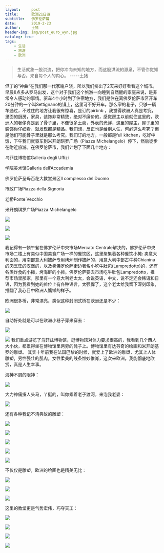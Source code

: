 ```yaml
---
layout:     post
title:      欧洲21日游
subtitle:   佛罗伦萨篇
date:       2019-2-23
author:     土猪
header-img: img/post_euro_wyn.jpg
catalog: true
tags:
    - 生活
    - 旅游
    - 欧洲
---
```


> 生活就象一股洪流，把你冲向未知的地方，而这股洪流的源泉，不管你觉知与否，来自每个人的内心。 
> -----土猪




但丁的“神曲”在我们那一代家喻户晓，所以我们挤出了2天来好好看看这个城市。早晨8点多从罗马出发，这个对于我们这个旅游一向睡到自然醒的家庭来说，是非常令人感动的事情。驱车4个小时到了住宿地方，我们是住在离佛罗伦萨市区开车20分钟的一个叫Settignano的镇上，这里可不好开车，那么窄的巷子，只够一辆车通过，不过住的地方让我很有惊喜，是订的airbnb ，我觉得欧洲人真是考究，里面的厨房，家具，装饰非常精致，绝对不廉价的，感觉房主以前就住这里的，欧洲人的奢侈真是到了骨子里，不像很多土豪，外表的光鲜，这里的屋主，屋子里的装饰你仔细看，就发现都是精品。我们想，反正也是给别人住，何必这么考究？但是他们可能骨子里就是那么考究。我们订的地方，一般都是full kitchen，吃好中饭，下午我们就驱车到米开朗琪罗广场（Piazza Michelangelo）停下，然后徒步在附近旅游。在佛罗伦萨市，我们计划了下面几个地方：



乌菲兹博物馆Galleria degli Uffizi

学院美术馆Galleria dell’Accademia

佛罗伦萨圣母百花大教堂景区Il complesso del Duomo

市政广场Piazza della Signoria

老桥Ponte Vecchio

米开朗琪罗广场Piazza Michelangelo

![](https://cdn.steemitimages.com/DQmWp2hraCLjpXhyrpMedDPUms1sdysPmvbSYc3tbd6kgvs/image.png)

![](https://cdn.steemitimages.com/DQmRjP4Q6pY3mmt4frtvRaX45ZRTsr3MuDwpkhsq2U1W2d2/image.png)

![](https://cdn.steemitimages.com/DQmfThNMcTyBg2tZLhnoEsmqWYR2g6eHnJh77yTaXRsV8Ya/image.png)



我记得有一顿午餐在佛罗伦萨中央市场Mercato Centrale解决的，佛罗伦萨中央市场二楼上有类似中国美食广场一样的餐饮区，这里聚集着各种餐饮小摊: 卖意大利面的，用南部意大利披萨专用烤炉制作披萨的，用意大利中部古牛种Chianina的肉烹饪的汉堡的，以及卖佛罗伦萨街边著名小吃牛肚包(Lampredotto)的，还有各类炸食的小摊，烤海鲜的小摊。佛罗伦萨要去市场吃牛肚包Lampredotto，推荐市场里那家，那里有一个意大利老太太，会说英语，中文，说不定还会韩语和日语，因为我看到她的摊位上有各种语言，太强悍了，这个老太给我留下深刻印象，推翻了我心目中欧洲人慵懒的样子。

欧洲很多桥，非常漂亮，类似这种封闭式桥在欧洲还是不少：

![](https://cdn.steemitimages.com/DQmVRv4Wa4yqvi9Wu3HiCPkCkCKY6UuAt4EeGzK6wS5t4X6/image.png)


自助好处就是可以在欧洲小巷子穿来穿去：

![](https://cdn.steemitimages.com/DQmQwJZDrCyWRAGDBrhSJhxr6B1BuYwEZm9fQWvHDfuyuRF/image.png)

![](https://cdn.steemitimages.com/DQmYG7PCDfdhufNDrCWpcSJjFTYoFP77iifY6BB2oeezbCP/image.png)
我们重点游览了乌菲兹博物馆，逛博物馆对体力要求很高的，我看到几个西人大小伙，都累得坐在博物馆里两旁的凳子上。博物馆里有达芬奇的绘画和米开朗基罗的雕塑。 其实十年前我在法国巴黎的时候，就爱上了欧洲的雕塑，尤其上人体雕塑，男性强壮的肌肉，女性柔美的线条惟妙惟肖，这次来欧洲，我能彻底地欣赏，真是人生幸事。


海神不屑的眼神：

![](https://cdn.steemitimages.com/DQmbpoCRKVn79Pz5k9UhWU8R6SSjfpA5bacpwLyW5WxDmKW/image.png)


大力神痛揍人头马，丫挺的，叫你乘着老子渡河，来泡我老婆：

![](https://cdn.steemitimages.com/DQmf8WfM3ULeeBhKZpmxvksh7wW6wKUFZWNQUai9729baik/image.png)

还有各种我记不清典故的雕塑：

![](https://cdn.steemitimages.com/DQmb5VUCzF9kXcCCKqvCJFGje6yH531rDJNHXF3BYvMv2AU/image.png)

![](https://cdn.steemitimages.com/DQmaTFAC11Lkw732xezFaHKdq4LwXeS3JfuXDw4jhejz2u8/image.png)

![](https://cdn.steemitimages.com/DQmejvhgB1xyrTCA5x7oSwXEMcKrppJ36tEhSSuovBPeGdR/image.png)

![](https://cdn.steemitimages.com/DQmREAe2HQWXnFYbHUk7hM7beceu8PV4BX8PxoobvK9Vwjx/image.png)

![](https://cdn.steemitimages.com/DQmb4hnLGk6sGPSPZKCh3VxFsGgH2LsJjhvquJAyxT5u9Sx/image.png)


不仅仅是雕塑，欧洲的绘画也是精美无比：

![](https://cdn.steemitimages.com/DQmeXEBeqY7mu3nkaJujTSbh5wob8rBeMwSW6Gh1MA8qrVH/image.png)

![](https://cdn.steemitimages.com/DQmWapTpLfSogPMAH8wJBz95aM8wUYnNrCAcce1iVFdKDZX/image.png)

![](https://cdn.steemitimages.com/DQmY8yzaRGCmY7sZBkcZQZ41pxsuQ8h4bbQViRU67DWdpgn/image.png)

这里的教堂更是气势宏伟，巧夺天工：


![](https://cdn.steemitimages.com/DQmaUNJTaEeheEHHG1jz2cC9yYiFjjJSE7Rwgj4cExJxSRS/image.png)

![](https://cdn.steemitimages.com/DQmScKcNwSCVBMxRpYQiUNcKVqdY65DWpazT1xWTZLV1roV/image.png)

![](https://cdn.steemitimages.com/DQmZQJNkR4foaxXp8c7rNjZvVHET8CALNvii7RzWth65Tsg/image.png)

![](https://cdn.steemitimages.com/DQmSadwTgAEroqDC1Db3REQezh95PNjz7PQ5Ecwa42ZUhiG/image.png)